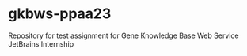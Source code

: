 # gkbws-ppaa23
Repository for test assignment for Gene Knowledge Base Web Service JetBrains Internship
